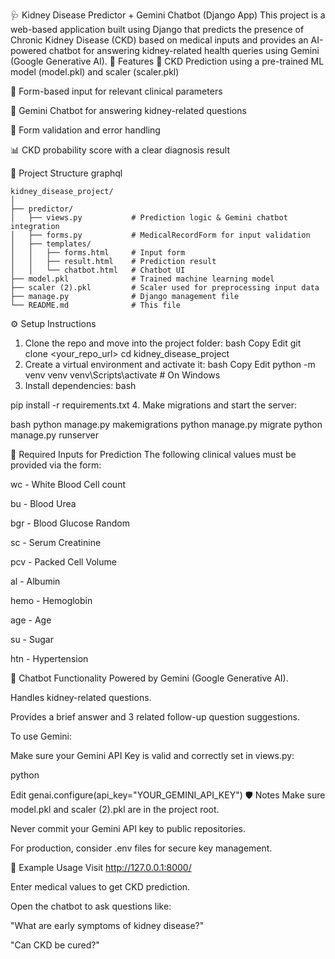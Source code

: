 🩺 Kidney Disease Predictor + Gemini Chatbot (Django App)
This project is a web-based application built using Django that predicts the presence of Chronic Kidney Disease (CKD) based on medical inputs and provides an AI-powered chatbot for answering kidney-related health queries using Gemini (Google Generative AI).
📌 Features
🧠 CKD Prediction using a pre-trained ML model (model.pkl) and scaler (scaler.pkl)

🩻 Form-based input for relevant clinical parameters

💬 Gemini Chatbot for answering kidney-related questions

🔐 Form validation and error handling

📊 CKD probability score with a clear diagnosis result

📁 Project Structure
    graphql
    
    kidney_disease_project/
    │
    ├── predictor/
    │   ├── views.py           # Prediction logic & Gemini chatbot integration
    │   ├── forms.py           # MedicalRecordForm for input validation
    │   ├── templates/
    │   │   ├── forms.html     # Input form
    │   │   ├── result.html    # Prediction result
    │   │   └── chatbot.html   # Chatbot UI
    ├── model.pkl              # Trained machine learning model
    ├── scaler (2).pkl         # Scaler used for preprocessing input data
    ├── manage.py              # Django management file
    └── README.md              # This file
⚙️ Setup Instructions
1. Clone the repo and move into the project folder:
bash
Copy
Edit
git clone <your_repo_url>
cd kidney_disease_project
2. Create a virtual environment and activate it:
bash
Copy
Edit
python -m venv venv
venv\Scripts\activate  # On Windows
3. Install dependencies:
bash

pip install -r requirements.txt
4. Make migrations and start the server:

bash
python manage.py makemigrations
python manage.py migrate
python manage.py runserver

🧪 Required Inputs for Prediction
The following clinical values must be provided via the form:

wc - White Blood Cell count

bu - Blood Urea

bgr - Blood Glucose Random

sc - Serum Creatinine

pcv - Packed Cell Volume

al - Albumin

hemo - Hemoglobin

age - Age

su - Sugar

htn - Hypertension

💬 Chatbot Functionality
Powered by Gemini (Google Generative AI).

Handles kidney-related questions.

Provides a brief answer and 3 related follow-up question suggestions.

To use Gemini:

Make sure your Gemini API Key is valid and correctly set in views.py:

python

Edit
genai.configure(api_key="YOUR_GEMINI_API_KEY")
🛡️ Notes
Make sure model.pkl and scaler (2).pkl are in the project root.

Never commit your Gemini API key to public repositories.

For production, consider .env files for secure key management.

🧠 Example Usage
Visit http://127.0.0.1:8000/

Enter medical values to get CKD prediction.

Open the chatbot to ask questions like:

"What are early symptoms of kidney disease?"

"Can CKD be cured?"

